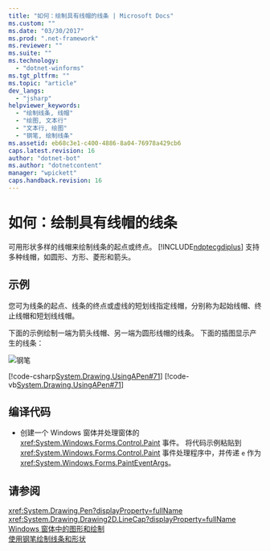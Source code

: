 ```yaml
---
title: "如何：绘制具有线帽的线条 | Microsoft Docs"
ms.custom: ""
ms.date: "03/30/2017"
ms.prod: ".net-framework"
ms.reviewer: ""
ms.suite: ""
ms.technology: 
  - "dotnet-winforms"
ms.tgt_pltfrm: ""
ms.topic: "article"
dev_langs: 
  - "jsharp"
helpviewer_keywords: 
  - "绘制线条, 线帽"
  - "绘图, 文本行"
  - "文本行, 绘图"
  - "钢笔, 绘制线条"
ms.assetid: eb68c3e1-c400-4886-8a04-76978a429cb6
caps.latest.revision: 16
author: "dotnet-bot"
ms.author: "dotnetcontent"
manager: "wpickett"
caps.handback.revision: 16
---
```

# 如何：绘制具有线帽的线条
可用形状多样的线帽来绘制线条的起点或终点。  [!INCLUDE[ndptecgdiplus](../../../../includes/ndptecgdiplus-md.md)] 支持多种线帽，如圆形、方形、菱形和箭头。  
  
## 示例  
 您可为线条的起点、线条的终点或虚线的短划线指定线帽，分别称为起始线帽、终止线帽和短划线线帽。  
  
 下面的示例绘制一端为箭头线帽、另一端为圆形线帽的线条。  下面的插图显示产生的线条：  
  
 ![钢笔](../../../../docs/framework/winforms/advanced/media/pens4.png "pens4")  
  
 [!code-csharp[System.Drawing.UsingAPen#71](../../../../samples/snippets/csharp/VS_Snippets_Winforms/System.Drawing.UsingAPen/CS/Class1.cs#71)]
 [!code-vb[System.Drawing.UsingAPen#71](../../../../samples/snippets/visualbasic/VS_Snippets_Winforms/System.Drawing.UsingAPen/VB/Class1.vb#71)]  
  
## 编译代码  
  
-   创建一个 Windows 窗体并处理窗体的 <xref:System.Windows.Forms.Control.Paint> 事件。  将代码示例粘贴到 <xref:System.Windows.Forms.Control.Paint> 事件处理程序中，并传递 `e` 作为 <xref:System.Windows.Forms.PaintEventArgs>。  
  
## 请参阅  
 <xref:System.Drawing.Pen?displayProperty=fullName>   
 <xref:System.Drawing.Drawing2D.LineCap?displayProperty=fullName>   
 [Windows 窗体中的图形和绘制](../../../../docs/framework/winforms/advanced/graphics-and-drawing-in-windows-forms.md)   
 [使用钢笔绘制线条和形状](../../../../docs/framework/winforms/advanced/using-a-pen-to-draw-lines-and-shapes.md)